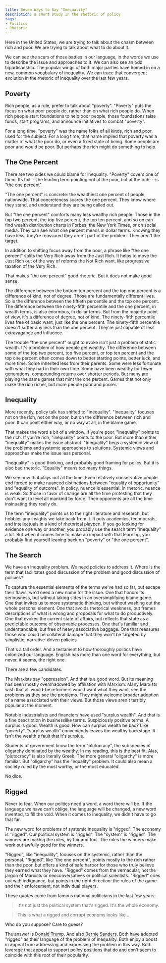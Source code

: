 ```yaml
---
title: Seven Ways to Say "Inequality"
description: a short study in the rhetoric of policy
tags:
- Politics
- Rhetoric
---
```


Here in the United States, we are trying to talk about the chasm between rich and poor.  We are trying to talk about what to do about it.

We can see the scars of those battles in our language, in the words we use to describe the issue and approaches to it.  We can also see an odd bipartisanship.  The popular wings of both major parties have homed in on a new, common vocabulary of inequality.  We can trace that convergent evolution in the rhetoric of inequality over the last few years.

## Poverty

Rich people, as a rule, prefer to talk about "poverty".  "Poverty" puts the focus on what poor people do, rather than on what rich people do.  When rich people start foundations to help poor people, those foundations raise funds, start programs, and announce initiatives to combat "poverty".

For a long time, "poverty" was the name folks of all kinds, rich and poor, used for the subject.  For a long time, that name implied that poverty was a matter of what the poor do, or even a fixed state of being.  Some people are poor and would be poor.  But perhaps the rich might do something to help.

## The One Percent

There are two sides we could blame for inequality.  "Poverty" covers one of them.  Its foil---the leading term pointing not at the poor, but at the rich---is "the one percent".

"The one percent" is concrete: the wealthiest one percent of people, nationwide.  That concreteness scares the one percent.  They know where they stand, and understand they are being called out.

But "the one percent" comforts many less wealthy rich people.  Those in the top two percent, the top five percent, the top ten percent, and so on can find wealth distribution charts in Forbes, the New York Times, or on social media.  They can see what one percent means in dollar terms.  Knowing they have less, they're reassured they aren't part of the problem.  They aren't the target.

In addition to shifting focus away from the poor, a phrase like "the one percent" splits the Very Rich away from the Just Rich.  It helps to move the Just Rich out of the way of reforms the Not Rich want, like progressive taxation of the Very Rich.

That makes "the one percent" good rhetoric.  But it does not make good sense.

The difference between the bottom ten percent and the top one percent is a difference of kind, not of degree.  Those are fundamentally different lives.  So is the difference between the fiftieth percentile and the top one percent.  The difference between the ninety-fifth percentile and the one percent, in wealth terms, is also enormous, in dollar terms.  But from the majority point of view, it's a difference of degree, not of kind.  The ninety-fifth percentile lives free of basic want, just like the one percent.  The ninety-fifth percentile doesn't suffer any less than the one percent.  They're just capable of less extravagance and influence.

The trouble "the one percent" ought to evoke isn't just a problem of static wealth.  It's a problem of how people get wealthy.  The difference between some of the top two percent, top five percent, or top ten percent and the top one percent often comes down to better starting points, better luck, and more time.  Some inherited less from their parents.  Some were less fortunate with what they had in their own time.  Some have been wealthy for fewer generations, compounding returns over shorter periods.  But many are playing the same games that mint the one percent.  Games that not only make the rich richer, but more people poor and poorer.

## Inequality

More recently, policy talk has shifted to "inequality".  "Inequality" focuses not on the rich, not on the poor, but on the difference between rich and poor.  It can point either way, or no way at all, in the blame game.

That makes the word a bit of a window.  If you're poor, "inequality" points to the rich.  If you're rich, "inequality" points to the poor.  But more than either, "inequality" makes the issue abstract.  "Inequality" begs a systemic view of the problems and systemic approaches to solutions.  Systemic views and approaches make the issue less personal.

"Inequality" is good thinking, and probably good framing for policy.  But it is also bad rhetoric.  "Equality" means too many things.

We see how that plays out all the time.  Even relatively conservative people end forced to make nuanced distinctions between "equality of opportunity" and "equality of outcome".  In policy, nuance is essential.  In rhetoric, nuance is weak.  So those in favor of change are all the time protesting that they don't want to level all mankind by force.  Their opponents are all the time insinuating they really do.

The term "inequality" points us to the right literature and research, but hobbles any insights we take back from it.  It puts academics, technocrats, and intellectuals in a kind of rhetorical playpen.  If you go looking for evidence one way or another, you probably use the search term "inequality" a lot.  But when it comes time to make an impact with that learning, you probably find yourself leaning back on "poverty" or "the one percent".

## The Search

We have an inequality problem.  We need policies to address it.  Where is the term that facilitates good discussion of the problem and good discussion of policies?

To capture the essential elements of the terms we've had so far, but escape their flaws, we'd need a new name for the issue.  One that honors its seriousness, but without taking sides in an oversimplifying blame game.  One that invites us to more systematic thinking, but without washing out the whole personal element.  One that avoids rhetorical weakness, but frames descriptions of what is wrong and proposals for what to do productively.  One that evokes the current state of affairs, but reflects that state as a predictable outcome of observable processes.  One that's familiar and understandable, but free of heavy associative baggage.  One that reassures those who could be collateral damage that they won't be targeted by simplistic, narrative-driven policies.

That's a tall order.  And a testament to how thoroughly politics have colonized our language.  English has more than one word for everything, but never, it seems, the right one.

There are a few candidates.

The Marxists say "oppression".  And that is a good word.  But its meaning has been mostly overshadowed by affiliation with Marxism.  Many Marxists wish that all would-be reformers would want what they want, see the problems as they see the problems.  They might welcome broader adoption of a name associated with their views.  But those views aren't terribly popular at the moment.

Notable industrialists and financiers have used "surplus wealth".  And that is a fine description in businesslike terms.  Suspiciously positive terms.  A surplus is good.  Wealth is good.  How can surplus wealth be bad?  Like "poverty", "surplus wealth" conveniently leaves the wealthy backstage.  It isn't the wealth's fault that it's surplus.

Students of government know the term "plutocracy", the subspecies of oligarchy dominated by the wealthy.  In my reading, this is the best fit.  Alas, "plutocracy" is also literally Greek.  The more general "oligarchy" is more familiar.  But "oligarchy" has the "equality" problem.  It could also mean a society ruled by the most worthy, or the most educated.

No dice.

## Rigged

Never to fear.  When our politics need a word, a word there will be.  If the language we have can't oblige, the language will be changed, a new word invented, to fill the void.  When it comes to inequality, we didn't have to go that far.

The new word for problems of systemic inequality is "rigged".  The economy is "rigged".  Our political system is "rigged".  The "system" is "rigged".  The winners are making the rules, by fair and foul.  The rules the winners make work out awfully good for the winners.

"Rigged", like "inequality", focuses on the systemic, rather than the personal.  "Rigged", like "the one percent", points mostly to the rich rather than the poor, but offers a kind of safe harbor for those who truly believe they earned what they have.  "Rigged" comes from the vernacular, not the jargon of Marxists or neoconversatives or political scientists.  "Rigged" cries out with indignance, but points in the right direction: the rules of the game and their enforcement, not individual players.

These quotes come from famous national politicians in the last few years:

> It's not just the political system that's rigged.  It's the whole economy.

> This is what a rigged and corrupt economy looks like...

Who do you suppose?  Care to guess?

The answer is [Donald Trump](https://money.cnn.com/2016/06/22/news/economy/donald-trump-rigged-economy/).  And also [Bernie Sanders](https://twitter.com/BernieSanders/status/1258781182109548544).  Both have adopted "rigged" as their language of the problem of inequality.  Both enjoy a boost in appeal from addressing and expressing the problem in this way.  Both leverage that appeal to support policy positions that do and don't seem to coincide with this root of their popularity.
